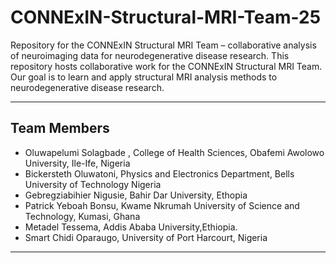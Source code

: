 # CONNExIN-Structural-MRI-Team-25
Repository for the CONNExIN Structural MRI Team – collaborative analysis of neuroimaging data for neurodegenerative disease research.
This repository hosts collaborative work for the CONNExIN Structural MRI Team.  
Our goal is to learn and apply structural MRI analysis methods to neurodegenerative disease research.

---

## Team Members

- Oluwapelumi Solagbade , College of Health Sciences, Obafemi Awolowo University, Ile-Ife, Nigeria
- Bickersteth Oluwatoni,  Physics and Electronics Department, Bells University of Technology Nigeria
- Gebregziabihier Nigusie, Bahir Dar University, Ethopia
- Patrick Yeboah Bonsu, Kwame Nkrumah University of Science and Technology, Kumasi, Ghana
- Metadel Tessema, Addis Ababa University,Ethiopia.
- Smart Chidi Oparaugo, University of Port Harcourt, Nigeria 

---


